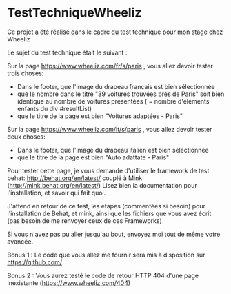 # TestTechniqueWheeliz

Ce projet a été réalisé dans le cadre du test technique pour mon stage chez Wheeliz

Le sujet du test technique était le suivant : 

Sur la page https://www.wheeliz.com/fr/s/paris , vous allez devoir tester trois choses:
- Dans le footer, que l'image du drapeau français est bien sélectionnée
- que le nombre dans le titre "39 voitures trouvées près de Paris" soit bien identique au nombre de voitures présentées ( = nombre d'éléments enfants du div #resultList)
- que le titre de la page est bien "Voitures adaptées - Paris"

Sur la page https://www.wheeliz.com/it/s/paris , vous allez devoir tester deux choses:
- Dans le footer, que l'image du drapeau italien est bien sélectionnée
- que le titre de la page est bien "Auto adattate - Paris"

Pour tester cette page, je vous demande d'utiliser le framework de test behat: http://behat.org/en/latest/ couplé à Mink (http://mink.behat.org/en/latest/)
Lisez bien la documentation pour l'installation, et savoir qui fait quoi.

J'attend en retour de ce test, les étapes (commentées si besoin) pour l'installation de Behat, et mink, ainsi que les fichiers que vous avez écrit (pas besoin de me renvoyer ceux de ces Frameworks)

Si vous n'avez pas pu aller jusqu'au bout, envoyez moi tout de même votre avancée.

Bonus 1 : 
Le code que vous allez me fournir sera mis à disposition sur https://github.com/

Bonus 2 :
Vous aurez testé le code de retour HTTP 404 d'une page inexistante (https://www.wheeliz.com/404)
